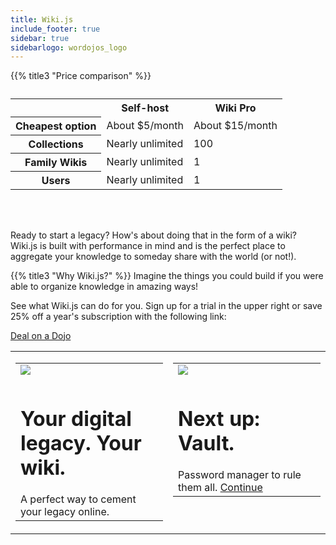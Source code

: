 ```yaml
---
title: Wiki.js
include_footer: true
sidebar: true
sidebarlogo: wordojos_logo
---
```


{{% title3 "Price comparison" %}}
<table>
    <caption></caption>
    <tr>
        <td> </td>
        <th scope="col" class="heman">Self-host</th>
        <th scope="col" class="skeletor">Wiki Pro</th>
    </tr>
    <tr>
        <th scope="row">Cheapest option</th>
        <td>About $5/month</td>
        <td>About $15/month</td>
    </tr>
    <tr>
        <th scope="row">Collections</th>
        <td>Nearly unlimited</td>
        <td>100</td>
    </tr>
    <tr>
        <th scope="row">Family Wikis</th>
        <td>Nearly unlimited</td>
        <td>1</td>
    </tr>
    <tr>
        <th scope="row">Users</th>
        <td>Nearly unlimited</td>
        <td>1</td>
    </tr>
</table>

<br><br>


Ready to start a legacy?  How's about doing that in the form of a wiki?  Wiki.js is built with performance in mind and is the perfect place to aggregate your knowledge to someday share with the world (or not!).

{{% title3 "Why Wiki.js?" %}}
Imagine the things you could build if you were able to organize knowledge in amazing ways!

See what Wiki.js can do for you.  Sign up for a trial in the upper right or save 25% off a year's subscription with the following link:

 <a href="https://blog.workmates.live/deal-on-a-dojo">Deal on a Dojo</a> 

 
<table border="0" cellpadding="0" cellspacing="0" width="600" id="templateColumns">
    <tr>
        <td align="center" valign="top" width="50%" class="templateColumnContainer">
            <table border="0" cellpadding="10" cellspacing="0" width="100%">
                <tr>
                    <td class="leftColumnContent">
                      <a href="https://js.wiki/">  
                        <img src="https://workmates.live/wp-content/uploads/2022/11/wiki0.png" class="columnImage" />
                    </td>
                </tr>
                <tr>
                    <td valign="top" class="leftColumnContent">
                        <h1>Your digital legacy.  Your wiki.</h1>
                        A perfect way to cement your legacy online. 
                    </td>
                </tr>
            </table>
        <td align="center" valign="top" width="50%" class="templateColumnContainer">
            <table border="0" cellpadding="10" cellspacing="0" width="100%">
                <tr>
                    <td class="rightColumnContent">
                      <a href="https://workdojos.com/vault">
                        <img src="https://workmates.live/wp-content/uploads/2022/11/bitwardenlogo4.png" class="columnImage" />
                    </td>
                </tr>
                <tr>
                    <td valign="top" class="rightColumnContent">
                        <h1>Next up:  Vault.</h1>
                        Password manager to rule them all.
                                                         <a href="https://workdojos.com/vault">Continue</a> 
                    </td>
                </tr>
            </table>

</table>

